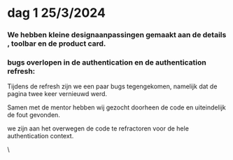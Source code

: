 # dag 1 25/3/2024

### &#x20;We hebben kleine designaanpassingen gemaakt aan de details , toolbar en de product card.

### bugs overlopen in de authentication en de authentication refresh:

Tijdens de refresh zijn we een paar bugs tegengekomen, namelijk dat de pagina twee keer vernieuwd werd.&#x20;

Samen met de mentor hebben wij gezocht doorheen de code en uiteindelijk de fout gevonden.

we zijn aan het overwegen de code te refractoren voor de hele authentication context.

\
